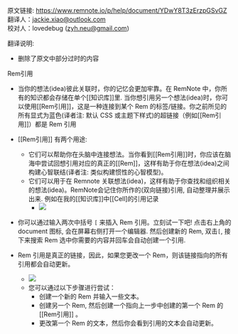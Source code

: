 原文链接: https://www.remnote.io/p/help/document/YDwY8T3zErzpGSvGZ
翻译人：jackie.xiao@outlook.com  
校对人：lovedebug (zyh.neu@gmail.com)

翻译说明:

* 删除了原文中部分过时的内容


Rem引用

* 当你的想法(idea)彼此关联时，你的记忆会更加牢靠。在 RemNote 中，你所有的知识都会存储在单个[[知识库]]里. 当你想引用另一个想法(idea)时，你可以使用[[Rem引用]]，这是一种连接到某个 Rem 的标签/链接。你之前所见的所有显式为蓝色(译者注: 默认 CSS 或主题下样式)的超链接（例如[[Rem引用]]）都是 Rem 引用
* [[Rem引用]] 有两个用途:
  * 它们可以帮助你在头脑中连接想法。当你看到[[Rem引用]]时，你应该在脑海中尝试回想引用对应的真正的[[Rem]]，这样有助于你在想法(idea)之间构建心智联结(译者注: 类似构建惯性的心智模型)。
  * 它们可以用于在 Remnote 关联想法(idea)，这样有助于你查找和组织相关的想法(idea)。RemNote会记住你所作的(双向链接)引用, 自动整理并展示出来. 例如在我的[[知识库]]中[[Cell]的引用记录
    * ![](https://i.imgur.com/dNL2gOL.png)

* 你可以通过输入两次中括号 `[` 来插入 Rem 引用。立刻试一下吧! 点击右上角的 document 图标, 会在屏幕右侧打开一个编辑器. 然后创建新的 Rem, 双击`[`, 接下来搜索 Rem 选中你需要的内容并回车会自动创建一个引用.
* Rem 引用是真正的链接，因此，如果您更改一个 Rem，则该链接指向的所有引用都会自动更新。
  * ![](https://i.imgur.com/sguZClo.gif)
  * 您可以通过以下步骤进行尝试：
    * 创建一个新的 Rem 并输入一些文本。
    * 创建另一个 Rem, 然后创建一个指向上一步中创建的第一个 Rem 的[[Rem引用]] 。
    * 更改第一个 Rem 的文本，然后你会看到引用的文本会自动更新。
